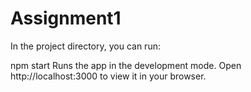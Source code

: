 # Assignment1

In the project directory, you can run:

npm start
Runs the app in the development mode.
Open http://localhost:3000 to view it in your browser.
